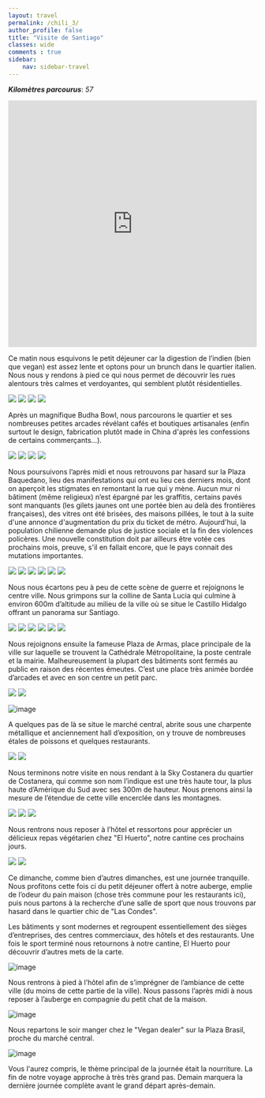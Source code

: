```yaml
---
layout: travel
permalink: /chili_3/
author_profile: false
title: "Visite de Santiago"
classes: wide
comments : true
sidebar:
    nav: sidebar-travel
---
```


<!-- jQuery 1.8 or later, 33 KB -->
<script src="https://ajax.googleapis.com/ajax/libs/jquery/1.11.1/jquery.min.js"></script>

<!-- Fotorama from CDNJS, 19 KB -->
<link  href="https://cdnjs.cloudflare.com/ajax/libs/fotorama/4.6.4/fotorama.css" rel="stylesheet">
<script src="https://cdnjs.cloudflare.com/ajax/libs/fotorama/4.6.4/fotorama.js"></script>

***Kilomètres parcourus***: *57*

<iframe src="https://www.google.com/maps/d/u/0/embed?mid=1kkjAA3H1TlVXZC3gx6Fm9VmA-iAgKF_Q" width="100%" height="500" frameBorder="0"></iframe>

<br>

Ce matin nous esquivons le petit déjeuner car la digestion de l’indien (bien que vegan) est assez lente et optons pour un brunch dans le quartier italien. Nous nous y rendons à pied ce qui nous permet de découvrir les rues alentours très calmes et verdoyantes, qui semblent plutôt résidentielles.

<div class="fotorama">
  <img src="https://drive.google.com/uc?id=1SjsH4sDuPRPW-sba4B1KX7BSB-0f0bUI">
  <img src="https://drive.google.com/uc?id=1Pdu5bYfc2aMai4xaUy__eb9aBPT1bep5">
  <img src="https://drive.google.com/uc?id=1PiOWriGdYMej7y2FVLkGQ_avl41ll53j">
  <img src="https://drive.google.com/uc?id=1m8Th0wwDSw9PoDk9UnGZCZuYbqzMESAf">
</div>

Après un magnifique Budha Bowl, nous parcourons le quartier et ses nombreuses petites arcades révélant cafés et boutiques artisanales (enfin surtout le design, fabrication plutôt made in China d'après les confessions de certains commerçants...). 

<div class="fotorama">
  <img src="https://drive.google.com/uc?id=172kimZS9htDh2f58belOH5uxtVmbVImx">
  <img src="https://drive.google.com/uc?id=1N1OcG4m49W23c6fkbLXrfeWQvWUHUpBI">
  <img src="https://drive.google.com/uc?id=1BspQhvy2D3BVBDhMivR9hIuyDDgLHmq2">
  <img src="https://drive.google.com/uc?id=10ZgUJhMEw46rK2wX1x9TubQQrwIRz1EZ">
</div>

Nous poursuivons l’après midi et nous retrouvons par hasard sur la Plaza Baquedano, lieu des manifestations qui ont eu lieu ces derniers mois, dont on aperçoit les stigmates en remontant la rue qui y mène. Aucun mur ni bâtiment (même religieux) n’est épargné par les graffitis, certains pavés sont manquants (les gilets jaunes ont une portée bien au delà des frontières françaises), des vitres ont été brisées, des maisons pillées, le tout à la suite d'une annonce d'augmentation du prix du ticket de métro. Aujourd'hui, la population chilienne demande plus de justice sociale et la fin des violences policères. Une nouvelle constitution doit par ailleurs être votée ces prochains mois, preuve, s'il en fallait encore, que le pays connait des mutations importantes.

<div class="fotorama">
  <img src="https://drive.google.com/uc?id=1rvrEc4dCCr2ha9a89ATvJB3mf6u5ODK5">
  <img src="https://drive.google.com/uc?id=1Xb85DfHmrdMEV-WP5jco-Np4Eoi2q_Nu">
  <img src="https://drive.google.com/uc?id=1QkaKPT6-wJV_n5nDP9ZeWp5MJgwPdDhx">
  <img src="https://drive.google.com/uc?id=1N9RypBBwNnYPUsqP89WhaCqD9C9Qp5ov">
  <img src="https://drive.google.com/uc?id=1goSMVQvNEErw49vxJOgFgIl0fbTiOrZZ">
  <img src="https://drive.google.com/uc?id=16_EJ3qwFQPODLUHcRZfOqTEmYryu4F4f">
</div>

Nous nous écartons peu à peu de cette scène de guerre et rejoignons le centre ville. Nous grimpons sur la colline de Santa Lucia qui culmine à environ 600m d’altitude au milieu de la ville où se situe le Castillo Hidalgo offrant un panorama sur Santiago.

<div class="fotorama">
  <img src="https://drive.google.com/uc?id=15XnWAivmvZrholJpRR8jklE3OLLsrpeg">
  <img src="https://drive.google.com/uc?id=1IBCEnTyq1DKtFs2fL2yeaYvnnCzd7etx">
  <img src="https://drive.google.com/uc?id=1yG_tcO01yyVpvAB_ACNKUQJSvZhAJwAb">
  <img src="https://drive.google.com/uc?id=1bvVAIbELgDHls3hOBIUMrQAik_00kH5Z">
  <img src="https://drive.google.com/uc?id=1ftBIe6vA15O7DeYByUP-2DHnyKGqfL4K">
  <img src="https://drive.google.com/uc?id=1GYweL7Sr1f29ermV8kdDzE2LxsGFRR8w">
</div>

Nous rejoignons ensuite la fameuse Plaza de Armas, place principale de la ville sur laquelle se trouvent la Cathédrale Métropolitaine, la poste centrale et la mairie. Malheureusement la plupart des bâtiments sont fermés au public en raison des récentes émeutes. C’est une place très animée bordée d’arcades et avec en son centre un petit parc. 

<div class="fotorama">
  <img src="https://drive.google.com/uc?id=1cRmjA11yb66oQEPSlHxbqqu6GFAnehdr">
  <img src="https://drive.google.com/uc?id=177_fExgwWtPBcQ13YLluJJSrP5hQtjEj">
</div>

![image](https://drive.google.com/uc?id=1-lILImiqv6_vsYBwMSFv4jP_ViLrXoPD)

A quelques pas de là se situe le marché central, abrite sous une charpente métallique et anciennement hall d’exposition, on y trouve de nombreuses étales de poissons et quelques restaurants. 

<div class="fotorama">
  <img src="https://drive.google.com/uc?id=1FeBYoeSnP9O6UVjIciPHRqEWOw2ZqNv_">
  <img src="https://drive.google.com/uc?id=1rm0adeJhLgFw6tLsBGqSY--kO6VHGllq">
</div>

Nous terminons notre visite en nous rendant à la Sky Costanera du quartier de Costanera, qui comme son nom l’indique est une très haute tour, la plus haute d’Amérique du Sud avec ses 300m de hauteur. Nous prenons ainsi la mesure de l’étendue de cette ville encerclée dans les montagnes. 

<div class="fotorama">
  <img src="https://drive.google.com/uc?id=1dMEW8wDgPN8Aw248DupwxOSRozpoGCvn">
  <img src="https://drive.google.com/uc?id=1qYMPeS5cVnbKBGAiEOVS4qPIEpHXNI1z">
  <img src="https://drive.google.com/uc?id=13vCfh6D7l-BYjhvCD_JuCf93DJb1hab1">
</div>

Nous rentrons nous reposer à l’hôtel et ressortons pour apprécier un délicieux repas végétarien chez "El Huerto", notre cantine ces prochains jours.

<div class="fotorama">
  <img src="https://drive.google.com/uc?id=1O9g98BMhoDIixvZmKmdgn3yYugezNVcx">
  <img src="https://drive.google.com/uc?id=1Sd-KqLcLLCnA_XzPeLdwNjkuweqp07RX">
</div>

Ce dimanche, comme bien d’autres dimanches, est une journée tranquille. Nous profitons cette fois ci du petit déjeuner offert à notre auberge, emplie de l’odeur du pain maison (chose très commune pour les restaurants ici), puis nous partons à la recherche d’une salle de sport que nous trouvons par hasard dans le quartier chic de "Las Condes". 

Les bâtiments y sont modernes et regroupent essentiellement des sièges d’entreprises, des centres commerciaux, des hôtels et des restaurants. Une fois le sport terminé nous retournons à notre cantine, El Huerto pour découvrir d’autres mets de la carte. 

![image](https://drive.google.com/uc?id=1_96LmUBfe_SVk4SGoKMVEoAIkTPN1t5k)

Nous rentrons à pied à l’hôtel afin de s’imprégner de l’ambiance de cette ville (du moins de cette partie de la ville). Nous passons l’après midi à nous reposer à l’auberge en compagnie du petit chat de la maison.

![image](https://drive.google.com/uc?id=18cLTN6Qf5W_dyujncrF0WtoIF4o-q_Kg)

Nous repartons le soir manger chez le "Vegan dealer" sur la Plaza Brasil, proche du marché central. 

![image](https://drive.google.com/uc?id=1bQHHq1t_n0cAFuOA2wN19nn9qaAsB4Y0)

Vous l'aurez compris, le thème principal de la journée était la nourriture. La fin de notre voyage approche à très très grand pas. Demain marquera la dernière journée complète avant le grand départ après-demain.